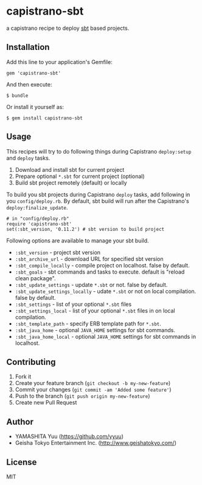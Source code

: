 # capistrano-sbt

a capistrano recipe to deploy [sbt](https://github.com/harrah/xsbt) based projects.

## Installation

Add this line to your application's Gemfile:

    gem 'capistrano-sbt'

And then execute:

    $ bundle

Or install it yourself as:

    $ gem install capistrano-sbt

## Usage

This recipes will try to do following things during Capistrano `deploy:setup` and `deploy` tasks.

1. Download and install sbt for current project
2. Prepare optional `*.sbt` for current project (optional)
3. Build sbt project remotely (default) or locally

To build you sbt projects during Capistrano `deploy` tasks, add following in you `config/deploy.rb`. By default, sbt build will run after the Capistrano's `deploy:finalize_update`.

    # in "config/deploy.rb"
    require 'capistrano-sbt'
    set(:sbt_version, '0.11.2') # sbt version to build project

Following options are available to manage your sbt build.

 * `:sbt_version` - project sbt version
 * `:sbt_archive_url` - download URL for specified sbt version
 * `:sbt_compile_locally` - compile project on localhost. false by default.
 * `:sbt_goals` - sbt commands and tasks to execute. default is "reload clean package".
 * `:sbt_update_settings` - update `*.sbt` or not. false by default.
 * `:sbt_update_settings_locally` - udate `*.sbt` or not on local compilation. false by default.
 * `:sbt_settings` - list of your optional `*.sbt` files
 * `:sbt_settings_local` - list of your optional `*.sbt` files in on local compilation.
 * `:sbt_template_path` - specify ERB template path for `*.sbt`.
 * `:sbt_java_home` - optional `JAVA_HOME` settings for sbt commands.
 * `:sbt_java_home_local` - optional `JAVA_HOME` settings for sbt commands in localhost.

## Contributing

1. Fork it
2. Create your feature branch (`git checkout -b my-new-feature`)
3. Commit your changes (`git commit -am 'Added some feature'`)
4. Push to the branch (`git push origin my-new-feature`)
5. Create new Pull Request

## Author

- YAMASHITA Yuu (https://github.com/yyuu)
- Geisha Tokyo Entertainment Inc. (http://www.geishatokyo.com/)

## License

MIT
